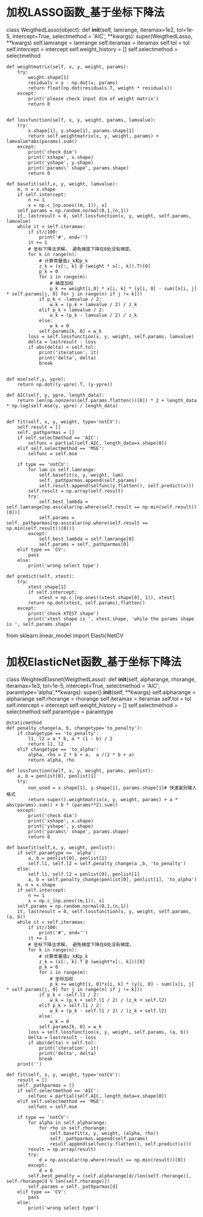 

# 加权LASSO函数_基于坐标下降法
class WeigthedLasso(object):
    def __init__(self, lamrange, iteramax=1e2, tol=1e-5, intercept=True, selectmethod = 'AIC', **kwargs):
        super(WeigthedLasso,  **kwargs)
        self.lamrange = lamrange
        self.iteramax = iteramax
        self.tol = tol
        self.intercept = intercept
        self.weight_history = []
        self.selectmethod = selectmethod

    def weightmatrix(self, x, y, weight, params):
        try:
            weight.shape[1]
            residuals = y - np.dot(x, params)
            return float(np.dot(residuals.T, weight * residuals))
        except:
            print('please check input dim of weight matrix')
            return 0


    def lossfunction(self, x, y, weight, params, lamvalue):
        try:
            x.shape[1], y.shape[1], params.shape[1]
            return self.weightmatrix(x, y, weight, params) + lamvalue*abs(params).sum()
        except:
            print('check dim')
            print('xshape', x.shape)
            print('yshape', y.shape)
            print('params\' shape', params.shape)
            return 0

    def basefit(self,x, y, weight, lamvalue):
        m, n = x.shape
        if self.intercept:
            n += 1
            x = np.c_[np.ones((m, 1)), x]
        self.params = np.random.normal(0,1,(n,1))
        it, lastresult = 0, self.lossfunction(x, y, weight, self.params, lamvalue)
        while it < self.iteramax:
            if it//100:
                print('#', end='')
            it += 1
            # 坐标下降法求解， 避免梯度下降在0处没有梯度。
            for k in range(n):
                # 计算常量值z_k和p_k
                z_k = (x[:, k] @ (weight * x[:, k]).T)[0]
                p_k = 0
                for i in range(m):
                    # 梯度加权
                    p_k += weight[i,0] * x[i, k] * (y[i, 0] - sum([x[i, j] * self.params[j, 0] for j in range(n) if j != k]))
                if p_k < -lamvalue / 2:
                    w_k = (p_k + lamvalue / 2) / z_k
                elif p_k > lamvalue / 2:
                    w_k = (p_k - lamvalue / 2) / z_k
                else:
                    w_k = 0
                self.params[k, 0] = w_k
            loss = self.lossfunction(x, y, weight, self.params, lamvalue)
            delta = lastresult - loss
            if abs(delta) < self.tol:
                print('iteration', it)
                print('delta', delta)
                break


    def mse(self,y, ypre):
        return np.dot((y-ypre).T, (y-ypre))

    def AIC(self, y, ypre, length_data):
        return len(np.nonzero(self.params.flatten())[0]) * 2 + length_data * np.log(self.mse(y, ypre) / length_data)


    def fit(self, x, y, weight, type='notCV'):
        self.result = []
        self._pathparmas = []
        if self.selectmethod == 'AIC':
            selfunc = partial(self.AIC, length_data=x.shape[0])
        elif self.selectmethod == 'MSE':
            selfunc = self.mse

        if type == 'notCV':
            for lam in self.lamrange:
                self.basefit(x, y, weight, lam)
                self._pathparmas.append(self.params)
                self.result.append(selfunc(y.flatten(), self.predict(x)))
            self.result = np.array(self.result)
            try:
                self.best_lambda = self.lamrange[np.asscalar(np.where(self.result == np.min(self.result))[0])]
                self.params = self._pathparmas[np.asscalar(np.where(self.result == np.min(self.result))[0])]
            except:
                self.best_lambda = self.lamrange[0]
                self.params = self._pathparmas[0]
        elif type == 'CV':
            pass
        else:
            print('wrong select type')

    def predict(self, xtest):
        try:
            xtest.shape[1]
            if self.intercept:
                xtest = np.c_[np.ones((xtest.shape[0], 1)), xtest]
            return np.dot(xtest, self.params).flatten()
        except:
            print('check XTEST shape')
            print('xtest shape is ', xtest.shape, 'while the params shape is ', self.params.shape)

from sklearn.linear_model import ElasticNetCV
# 加权ElasticNet函数_基于坐标下降法
class WeightedElasnet(WeigthedLasso):
    def __init__(self, alpharange, rhorange, iteramax=1e3, tol=1e-5, intercept=True, selectmethod = 'AIC', paramtype='alpha',**kwargs):
        super().__init__(self, **kwargs)
        self.alpharange = alpharange
        self.rhorange = rhorange
        self.iteramax = iteramax
        self.tol = tol
        self.intercept = intercept
        self.weight_history = []
        self.selectmethod = selectmethod
        self.paramtype = paramtype

    @staticmethod
    def penalty_change(a, b, changetype='to_penalty'):
        if changetype == 'to_penalty':
            l1, l2 = a * b, a * (1 - b) / 2
            return l1, l2
        elif changetype == 'to_alpha':
            alpha, rho = 2 * b + a,  a /(2 * b + a)
            return alpha, rho

    def lossfunction(self, x, y, weight, params, penlist):
        a, b = penlist[0], penlist[1]
        try:
            non_used = x.shape[1], y.shape[1], params.shape[1]# 快速鉴别输入格式
            return super().weightmatrix(x, y, weight, params) + a * abs(params).sum() + b * (params**2).sum()
        except:
            print('check dim')
            print('xshape', x.shape)
            print('yshape', y.shape)
            print('params\' shape', params.shape)
            return 0

    def basefit(self,x, y, weight, penlist):
        if self.paramtype == 'alpha':
            a, b = penlist[0], penlist[1]
            self.l1, self.l2 = self.penalty_change(a ,b, 'to_penalty')
        else:
            self.l1, self.l2 = penlist[0], penlist[1]
            a, b = self.penalty_change(penlist[0], penlist[1], 'to_alpha')
        m, n = x.shape
        if self.intercept:
            n += 1
            x = np.c_[np.ones((m,1)), x]
        self.params = np.random.normal(0,1,(n,1))
        it, lastresult = 0, self.lossfunction(x, y, weight, self.params, (a, b))
        while it < self.iteramax:
            if it//100:
                print('#', end='')
            it += 1
            # 坐标下降法求解， 避免梯度下降在0处没有梯度。
            for k in range(n):
                # 计算常量值z_k和p_k
                z_k = (x[:, k].T @ (weight*x[:, k]))[0]
                p_k = 0
                for i in range(m):
                    # 坐标加权
                    p_k += weight[i, 0]*x[i, k] * (y[i, 0] - sum([x[i, j] * self.params[j, 0] for j in range(n) if j != k]))
                if p_k < -self.l1 / 2:
                    w_k = (p_k + self.l1 / 2) / (z_k + self.l2)
                elif p_k > self.l1 / 2:
                    w_k = (p_k - self.l1 / 2) / (z_k + self.l2)
                else:
                    w_k = 0
                self.params[k, 0] = w_k
            loss = self.lossfunction(x, y, weight, self.params, (a, b))
            delta = lastresult - loss
            if abs(delta) < self.tol:
                print('iteration', it)
                print('delta', delta)
                break
        print('')

    def fit(self, x, y, weight, type='notCV'):
        result = []
        self._pathparmas = []
        if self.selectmethod == 'AIC':
            selfunc = partial(self.AIC, length_data=x.shape[0])
        elif self.selectmethod == 'MSE':
            selfunc = self.mse

        if type == 'notCV':
            for alpha in self.alpharange:
                for rho in self.rhorange:
                    self.basefit(x, y, weight, (alpha, rho))
                    self._pathparmas.append(self.params)
                    result.append(selfunc(y.flatten(), self.predict(x)))
            result = np.array(result)
            try:
                d = np.asscalar(np.where(result == np.min(result))[0])
            except:
                d = 0
            self.best_penalty = (self.alpharange[d//len(self.rhorange)], self.rhorange[d % len(self.rhorange)])
            self.params = self._pathparmas[d]
        elif type == 'CV':
            pass
        else:
            print('wrong select type')
